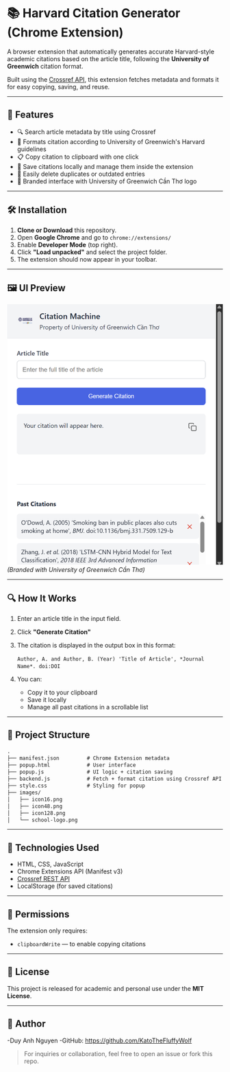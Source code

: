 # 📚 Harvard Citation Generator (Chrome Extension)

A browser extension that automatically generates accurate Harvard-style academic citations based on the article title, following the **University of Greenwich** citation format.

Built using the [Crossref API](https://api.crossref.org), this extension fetches metadata and formats it for easy copying, saving, and reuse.

---

## 🎯 Features

- 🔍 Search article metadata by title using Crossref
- 📝 Formats citation according to University of Greenwich's Harvard guidelines
- 📋 Copy citation to clipboard with one click
- 💾 Save citations locally and manage them inside the extension
- 🧹 Easily delete duplicates or outdated entries
- 🏫 Branded interface with University of Greenwich Cần Thơ logo

---

## 🛠 Installation

1. **Clone or Download** this repository.
2. Open **Google Chrome** and go to `chrome://extensions/`
3. Enable **Developer Mode** (top right).
4. Click **"Load unpacked"** and select the project folder.
5. The extension should now appear in your toolbar.

---

## 🖼 UI Preview

![screenshot](images/Screenshot.png)  
*(Branded with University of Greenwich Cần Thơ)*

---

## 🔍 How It Works

1. Enter an article title in the input field.
2. Click **"Generate Citation"**
3. The citation is displayed in the output box in this format:

   `Author, A. and Author, B. (Year) 'Title of Article', *Journal Name*. doi:DOI`

4. You can:
   - Copy it to your clipboard
   - Save it locally
   - Manage all past citations in a scrollable list

---

## 📁 Project Structure

    .
    ├── manifest.json         # Chrome Extension metadata
    ├── popup.html            # User interface
    ├── popup.js              # UI logic + citation saving
    ├── backend.js            # Fetch + format citation using Crossref API
    ├── style.css             # Styling for popup
    ├── images/
    │   ├── icon16.png
    │   ├── icon48.png
    │   ├── icon128.png
    │   └── school-logo.png



---

## 🧰 Technologies Used

- HTML, CSS, JavaScript
- Chrome Extensions API (Manifest v3)
- [Crossref REST API](https://api.crossref.org)
- LocalStorage (for saved citations)

---

## 🔐 Permissions

The extension only requires:

- `clipboardWrite` — to enable copying citations

---

## 📜 License

This project is released for academic and personal use under the **MIT License**.

---

## 👤 Author

-Duy Anh Nguyen
-GitHub: https://github.com/KatoTheFluffyWolf

> For inquiries or collaboration, feel free to open an issue or fork this repo.
